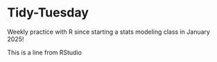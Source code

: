 # Tidy-Tuesday
Weekly practice with R since starting a stats modeling class in January 2025!

This is a line from RStudio
